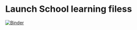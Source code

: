 # Launch School learning filess

[![Binder](https://mybinder.org/badge_logo.svg)](https://mybinder.org/v2/gh/jlwild11/LS/master)
